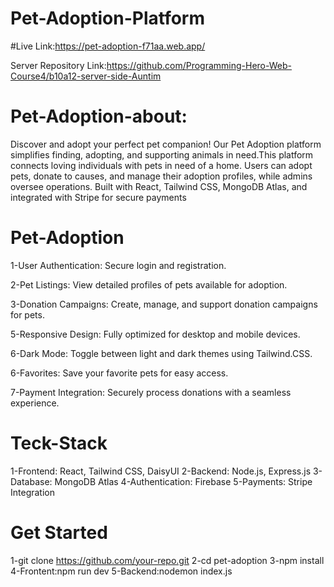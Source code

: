 # Pet-Adoption-Platform

#Live Link:https://pet-adoption-f71aa.web.app/

Server Repository Link:https://github.com/Programming-Hero-Web-Course4/b10a12-server-side-Auntim


# Pet-Adoption-about:
Discover and adopt your perfect pet companion! Our Pet Adoption platform simplifies finding, adopting, and supporting animals in need.This platform connects loving individuals with pets in need of a home. Users can adopt pets, donate to causes, and manage their adoption profiles, while admins oversee operations. Built with React, Tailwind CSS, MongoDB Atlas, and integrated with Stripe for secure payments

# Pet-Adoption
1-User Authentication: Secure login and registration.

2-Pet Listings: View detailed profiles of pets available for adoption.

3-Donation Campaigns: Create, manage, and support donation campaigns for pets.

5-Responsive Design: Fully optimized for desktop and mobile devices.

6-Dark Mode: Toggle between light and dark themes using Tailwind.CSS.

6-Favorites: Save your favorite pets for easy access.

7-Payment Integration: Securely process donations with a seamless experience.

# Teck-Stack
1-Frontend: React, Tailwind CSS, DaisyUI
2-Backend: Node.js, Express.js
3-Database: MongoDB Atlas
4-Authentication: Firebase
5-Payments: Stripe Integration


# Get Started
1-git clone https://github.com/your-repo.git
2-cd pet-adoption
3-npm install
4-Frontent:npm run dev
5-Backend:nodemon index.js



